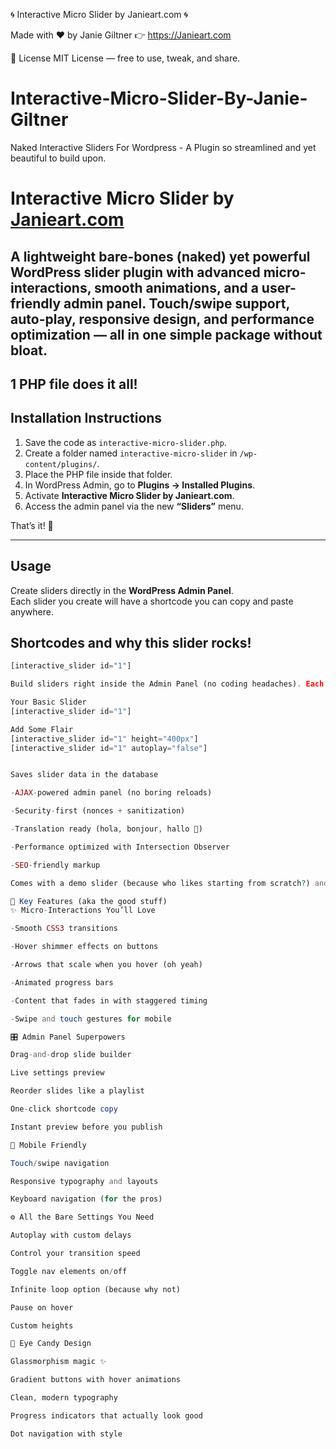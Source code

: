   🌀  Interactive Micro Slider by Janieart.com  🌀       


Made with ❤️ by Janie Giltner
👉 https://Janieart.com

📜 License
MIT License — free to use, tweak, and share.
# Interactive-Micro-Slider-By-Janie-Giltner
Naked Interactive Sliders For Wordpress - A Plugin so streamlined and yet beautiful to build upon.
# Interactive Micro Slider by [Janieart.com](https://Janieart.com)

A lightweight bare-bones (naked) yet powerful WordPress slider plugin with advanced micro-interactions, smooth animations, and a user-friendly admin panel. Touch/swipe support, auto-play, responsive design, and performance optimization — all in one simple package without bloat.
---
1 PHP file does it all!
---

## Installation Instructions

1. Save the code as `interactive-micro-slider.php`.  
2. Create a folder named `interactive-micro-slider` in `/wp-content/plugins/`.  
3. Place the PHP file inside that folder.  
4. In WordPress Admin, go to **Plugins → Installed Plugins**.  
5. Activate **Interactive Micro Slider by Janieart.com**.  
6. Access the admin panel via the new **“Sliders”** menu.  

That’s it! 🎉

---

## Usage

Create sliders directly in the **WordPress Admin Panel**.  
Each slider you create will have a shortcode you can copy and paste anywhere.

## Shortcodes and why this slider rocks!

```php
[interactive_slider id="1"]

Build sliders right inside the Admin Panel (no coding headaches). Each slider gives you a shortcode — just copy, paste, and enjoy.

Your Basic Slider
[interactive_slider id="1"]

Add Some Flair
[interactive_slider id="1" height="400px"]
[interactive_slider id="1" autoplay="false"]


Saves slider data in the database

-AJAX-powered admin panel (no boring reloads)

-Security-first (nonces + sanitization)

-Translation ready (hola, bonjour, hallo 👋)

-Performance optimized with Intersection Observer

-SEO-friendly markup

Comes with a demo slider (because who likes starting from scratch?) and is production-ready for real-world projects. You can make as many sliders as you want — unlimited, baby.

🌟 Key Features (aka the good stuff)
✨ Micro-Interactions You’ll Love

-Smooth CSS3 transitions

-Hover shimmer effects on buttons

-Arrows that scale when you hover (oh yeah)

-Animated progress bars

-Content that fades in with staggered timing

-Swipe and touch gestures for mobile

🎛️ Admin Panel Superpowers

Drag-and-drop slide builder

Live settings preview

Reorder slides like a playlist

One-click shortcode copy

Instant preview before you publish

📱 Mobile Friendly

Touch/swipe navigation

Responsive typography and layouts

Keyboard navigation (for the pros)

⚙️ All the Bare Settings You Need

Autoplay with custom delays

Control your transition speed

Toggle nav elements on/off

Infinite loop option (because why not)

Pause on hover

Custom heights

🎨 Eye Candy Design

Glassmorphism magic ✨

Gradient buttons with hover animations

Clean, modern typography

Progress indicators that actually look good

Dot navigation with style

